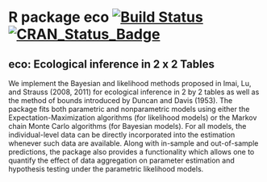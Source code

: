 # R package eco [![Build Status](https://travis-ci.org/kosukeimai/eco.svg?branch=master)](https://travis-ci.org/kosukeimai/eco)  [![CRAN_Status_Badge](http://www.r-pkg.org/badges/version/eco)](https://cran.r-project.org/package=eco)
## eco: Ecological inference in 2 x 2 Tables

We implement the Bayesian and likelihood methods proposed 
  in Imai, Lu, and Strauss (2008, 2011) for ecological inference in 2 
  by 2 tables as well as the method of bounds introduced by Duncan and 
  Davis (1953).  The package fits both parametric and nonparametric 
  models using either the Expectation-Maximization algorithms (for 
  likelihood models) or the Markov chain Monte Carlo algorithms (for 
  Bayesian models).  For all models, the individual-level data can be 
  directly incorporated into the estimation whenever such data are available.
  Along with in-sample and out-of-sample predictions, the package also
  provides a functionality which allows one to quantify the effect of data
  aggregation on parameter estimation and hypothesis testing under the
  parametric likelihood models.
